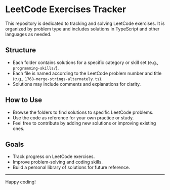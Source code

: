 # LeetCode Exercises Tracker

This repository is dedicated to tracking and solving LeetCode exercises. It is organized by problem type and includes solutions in TypeScript and other languages as needed.

## Structure

- Each folder contains solutions for a specific category or skill set (e.g., `programming-skills/`).
- Each file is named according to the LeetCode problem number and title (e.g., `1768-merge-strings-alternately.ts`).
- Solutions may include comments and explanations for clarity.

## How to Use

- Browse the folders to find solutions to specific LeetCode problems.
- Use the code as reference for your own practice or study.
- Feel free to contribute by adding new solutions or improving existing ones.

## Goals

- Track progress on LeetCode exercises.
- Improve problem-solving and coding skills.
- Build a personal library of solutions for future reference.

---

Happy coding!
